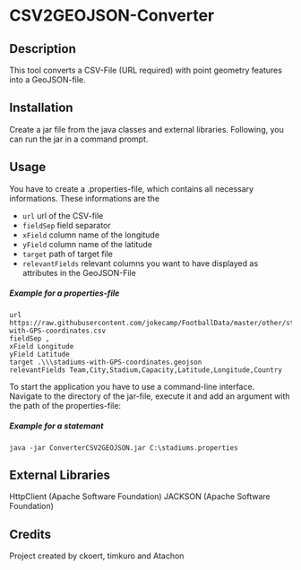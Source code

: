 ﻿# CSV2GEOJSON-Converter
 
 ## Description
 This tool converts a CSV-File (URL required) with point geometry features into a GeoJSON-file.
 
 ## Installation
 Create a jar file from the java classes and external libraries. Following, you can run the jar in a command prompt.
 
 ## Usage
 You have to create a .properties-file, which contains all necessary informations.
 These informations are the
 * `url` url of the CSV-file
 * `fieldSep` field separator
 * `xField` column name of the longitude
 * `yField` column name of the latitude
 * `target` path of target file
 * `relevantFields` relevant columns  you want to have displayed as attributes in the GeoJSON-File
 
 ##### Example for a properties-file
 ```
url https://raw.githubusercontent.com/jokecamp/FootballData/master/other/stadiums-with-GPS-coordinates.csv
fieldSep ,
xField Longitude
yField Latitude
target .\\\stadiums-with-GPS-coordinates.geojson
relevantFields Team,City,Stadium,Capacity,Latitude,Longitude,Country
```

To start the application you have to use a command-line interface.</br>
Navigate to the directory of the jar-file, execute it and add an argument with the path of the properties-file:

##### Example for a statemant
`java -jar ConverterCSV2GEOJSON.jar C:\stadiums.properties `

## External Libraries
HttpClient (Apache Software Foundation)
JACKSON (Apache Software Foundation)

## Credits
Project created by ckoert, timkuro and Atachon
